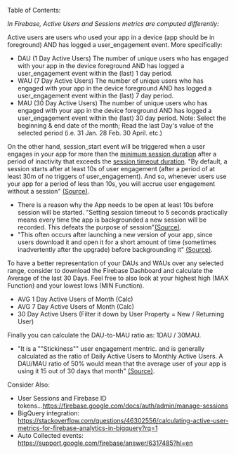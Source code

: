 Table of Contents: 

*In Firebase, Active Users and Sessions metrics are computed differently:*

Active users are users who used your app in a device (app should be in foreground) AND has logged a user_engagement event. More specifically:
* DAU (1 Day Active Users)	The number of unique users who has engaged with your app in the device foreground AND has logged a user_engagement event within the (last) 1 day period.
* WAU (7 Day Active Users)	The number of unique users who has engaged with your app in the device foreground AND has logged a user_engagement event within the (last) 7 day period.
* MAU (30 Day Active Users)	The number of unique users who has engaged with your app in the device foreground AND has logged a user_engagement event within the (last) 30 day period.
Note: Select the beginning & end date of the month; Read the last Day's value of the selected period (i.e. 31 Jan. 28 Feb. 30 April. etc.) 	

On the other hand, session_start event will be triggered when a user engages in your app for more than the [minimum session duration](https://firebase.google.com/docs/reference/android/com/google/firebase/analytics/FirebaseAnalytics#setMinimumSessionDuration(long)) after a period of inactivity that exceeds the [session timeout duration](https://firebase.google.com/docs/reference/android/com/google/firebase/analytics/FirebaseAnalytics#setSessionTimeoutDuration(long)). "By default, a session starts after at least 10s of user engagement (after a period of at least 30m of no triggers of user_engagement). And so, whenever users use your app for a period of less than 10s, you will accrue user engagement without a session" [(Source)](https://stackoverflow.com/questions/38967231/firebase-analytics-data-disparity).
* There is a reason why the App needs to be open at least 10s before session will be started. "Setting session timeout to 5 seconds practically means every time the app is backgrounded a new session will be recorded. This defeats the purpose of session"[(Source)](https://github.com/firebase/quickstart-cpp/issues/2).
* "This often occurs after launching a new version of your app, since users download it and open it for a short amount of time (sometimes inadvertently after the upgrade) before backgrounding it" [(Source)](https://stackoverflow.com/questions/38967231/firebase-analytics-data-disparity).

To have a better representation of your DAUs and WAUs over any selected range, consider to download the Firebase Dashboard and calculate the Average of the last 30 Days. Feel free to also look at your highest high (MAX Function) and your lowest lows (MIN Function). 
* AVG 1 Day Active Users of Month (Calc)
* AVG 7 Day Active Users of Month (Calc)
* 30 Day Active Users (Filter it down by User Property = New / Returning User)

Finally you can calculate the DAU-to-MAU ratio as: 1DAU / 30MAU.
* "It is a ""Stickiness"" user engagement mentric. and is generally calculated as the ratio of Daily Active Users to Monthly Active Users. A DAU/MAU ratio of 50% would mean that the average user of your app is using it 15 out of 30 days that month"
[(Source)](http://blog.popcornmetrics.com/5-user-engagement-metrics-for-growth/).


Consider Also: 
* User Sessions and Firebase ID tokens...https://firebase.google.com/docs/auth/admin/manage-sessions
* BigQuery integration: https://stackoverflow.com/questions/46302556/calculating-active-user-metrics-for-firebase-analytics-in-bigquery?rq=1
* Auto Collected events: https://support.google.com/firebase/answer/6317485?hl=en


